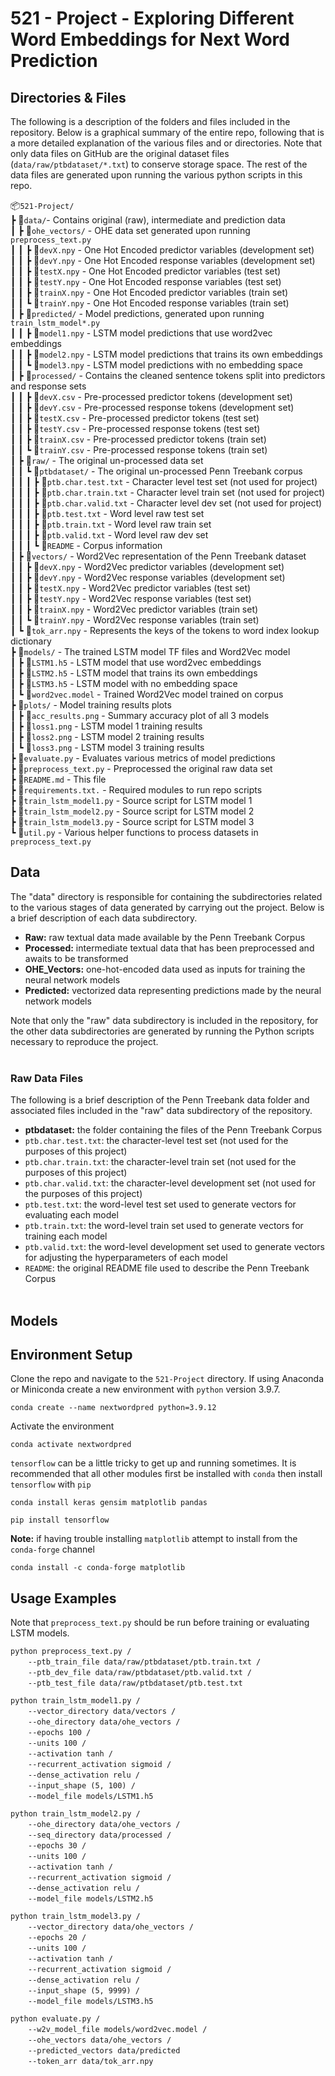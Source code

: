 # 521 - Project - Exploring Different Word Embeddings for Next Word Prediction

## Directories & Files

The following is a description of the folders and files
included in the repository. Below is a graphical summary of the entire repo, 
following that is a more detailed explanation of the various files and or 
directories. Note that only data files on GitHub are the original dataset files
(`data/raw/ptbdataset/*.txt`) to conserve storage space. The rest of the data 
files are generated upon running the various python scripts in this repo.

📦`521-Project/`<br>
 ┣ 📂`data/`- Contains original (raw), intermediate and prediction data<br>
 ┃ ┣ 📂`ohe_vectors/` - OHE data set generated upon running `preprocess_text.py`<br>
 ┃ ┃ ┣ 📜`devX.npy` - One Hot Encoded predictor variables (development set)<br>
 ┃ ┃ ┣ 📜`devY.npy` - One Hot Encoded response variables (development set)<br>
 ┃ ┃ ┣ 📜`testX.npy` - One Hot Encoded predictor variables (test set)<br>
 ┃ ┃ ┣ 📜`testY.npy` - One Hot Encoded response variables (test set)<br>
 ┃ ┃ ┣ 📜`trainX.npy` - One Hot Encoded predictor variables (train set)<br>
 ┃ ┃ ┗ 📜`trainY.npy` - One Hot Encoded response variables (train set)<br>
 ┃ ┣ 📂`predicted/` - Model predictions, generated upon running `train_lstm_model*.py`<br>
 ┃ ┃ ┣ 📜`model1.npy` - LSTM model predictions that use word2vec embeddings<br>
 ┃ ┃ ┣ 📜`model2.npy` - LSTM model predictions that trains its own embeddings<br>
 ┃ ┃ ┗ 📜`model3.npy` - LSTM model predictions with no embedding space<br>
 ┃ ┣ 📂`processed/` - Contains the cleaned sentence tokens split into predictors and response sets<br>
 ┃ ┃ ┣ 📜`devX.csv` - Pre-processed predictor tokens (development set)<br>
 ┃ ┃ ┣ 📜`devY.csv` - Pre-processed response tokens (development set)<br>
 ┃ ┃ ┣ 📜`testX.csv` - Pre-processed predictor tokens (test set)<br>
 ┃ ┃ ┣ 📜`testY.csv` - Pre-processed response tokens (test set)<br>
 ┃ ┃ ┣ 📜`trainX.csv` - Pre-processed predictor tokens (train set)<br>
 ┃ ┃ ┗ 📜`trainY.csv` - Pre-processed response tokens (train set)<br>
 ┃ ┣ 📂`raw/` - The original un-processed data set<br>
 ┃ ┃ ┗ 📂`ptbdataset/` - The original un-processed Penn Treebank corpus<br>
 ┃ ┃ ┃ ┣ 📜`ptb.char.test.txt` - Character level test set (not used for project)<br>
 ┃ ┃ ┃ ┣ 📜`ptb.char.train.txt` - Character level train set (not used for project)<br>
 ┃ ┃ ┃ ┣ 📜`ptb.char.valid.txt` - Character level dev set (not used for project)<br>
 ┃ ┃ ┃ ┣ 📜`ptb.test.txt` - Word level raw test set<br>
 ┃ ┃ ┃ ┣ 📜`ptb.train.txt` - Word level raw train set<br>
 ┃ ┃ ┃ ┣ 📜`ptb.valid.txt` - Word level raw dev set<br>
 ┃ ┃ ┃ ┗ 📜`README` - Corpus information<br>
 ┃ ┣ 📂`vectors/` - Word2Vec representation of the Penn Treebank dataset<br>
 ┃ ┃ ┣ 📜`devX.npy` - Word2Vec predictor variables (development set)<br>
 ┃ ┃ ┣ 📜`devY.npy` - Word2Vec response variables (development set)<br>
 ┃ ┃ ┣ 📜`testX.npy` - Word2Vec predictor variables (test set)<br>
 ┃ ┃ ┣ 📜`testY.npy` - Word2Vec response variables (test set)<br>
 ┃ ┃ ┣ 📜`trainX.npy` - Word2Vec predictor variables (train set)<br>
 ┃ ┃ ┗ 📜`trainY.npy` - Word2Vec response variables (train set)<br>
 ┃ ┗ 📜`tok_arr.npy` - Represents the keys of the tokens to word index lookup dictionary<br>
 ┣ 📂`models/` - The trained LSTM model TF files and Word2Vec model<br>
 ┃ ┣ 📜`LSTM1.h5` - LSTM model that use word2vec embeddings<br>
 ┃ ┣ 📜`LSTM2.h5` - LSTM model that trains its own embeddings<br>
 ┃ ┣ 📜`LSTM3.h5` - LSTM model with no embedding space<br>
 ┃ ┗ 📜`word2vec.model` - Trained Word2Vec model trained on corpus<br>
 ┣ 📂`plots/` - Model training results plots<br>
 ┃ ┣ 📜`acc_results.png` - Summary accuracy plot of all 3 models<br>
 ┃ ┣ 📜`loss1.png` - LSTM model 1 training results<br>
 ┃ ┣ 📜`loss2.png` - LSTM model 2 training results<br>
 ┃ ┗ 📜`loss3.png` - LSTM model 3 training results<br>
 ┣ 📜`evaluate.py` - Evaluates various metrics of model predictions<br>
 ┣ 📜`preprocess_text.py` - Preprocessed the original raw data set<br>
 ┣ 📜`README.md` - This file<br>
 ┣ 📜`requirements.txt.` - Required modules to run repo scripts<br>
 ┣ 📜`train_lstm_model1.py` - Source script for LSTM model 1<br>
 ┣ 📜`train_lstm_model2.py` - Source script for LSTM model 2<br>
 ┣ 📜`train_lstm_model3.py` - Source script for LSTM model 3<br>
 ┗ 📜`util.py` - Various helper functions to process datasets in `preprocess_text.py`<br>


## Data

The "data" directory is responsible for containing the
subdirectories related to the various stages of data generated
by carrying out the project. Below is a brief description of
each data subdirectory.

* <b>Raw:</b> raw textual data made available by the Penn Treebank Corpus
* <b>Processed:</b> intermediate textual data that has been preprocessed and awaits to be transformed
* <b>OHE_Vectors:</b> one-hot-encoded data used as inputs for training the neural network models
* <b>Predicted:</b> vectorized data representing predictions made by the neural network models

Note that only the "raw" data subdirectory is included in the
repository, for the other data subdirectories are generated by
running the Python scripts necessary to reproduce the project.
<br><br>


### Raw Data Files

The following is a brief description of the Penn Treebank data
folder and associated files included in the "raw" data
subdirectory of the repository.

* <b>ptbdataset:</b> the folder containing the files of the Penn Treebank Corpus
* `ptb.char.test.txt`: the character-level test set (not used for the purposes of this project)
* `ptb.char.train.txt`: the character-level train set (not used for the purposes of this project)
* `ptb.char.valid.txt`: the character-level development set (not used for the purposes of this project)
* `ptb.test.txt`: the word-level test set used to generate vectors for evaluating each model
* `ptb.train.txt`: the word-level train set used to generate vectors for training each model
* `ptb.valid.txt`: the word-level development set used to generate vectors for adjusting the hyperparameters of each model
* `README`: the original README file used to describe the Penn Treebank Corpus
<br><br>


## Models


## Environment Setup

Clone the repo and navigate to the `521-Project` directory. If using Anaconda or 
Miniconda create a new environment with `python` version 3.9.7.

`conda create --name nextwordpred python=3.9.12`

Activate the environment

`conda activate nextwordpred`

`tensorflow` can be a little tricky to get up and running sometimes. It is 
recommended that all other modules first be installed with `conda` then install
`tensorflow` with `pip`

`conda install keras gensim matplotlib pandas`

`pip install tensorflow`

**Note:** if having trouble installing `matplotlib` attempt to install from the 
`conda-forge` channel

`conda install -c conda-forge matplotlib`

## Usage Examples

Note that `preprocess_text.py` should be run before training or evaluating LSTM models.


`python preprocess_text.py /`<br>
&emsp;&emsp;`--ptb_train_file data/raw/ptbdataset/ptb.train.txt /`<br>
&emsp;&emsp;`--ptb_dev_file data/raw/ptbdataset/ptb.valid.txt /`<br>
&emsp;&emsp;`--ptb_test_file data/raw/ptbdataset/ptb.test.txt`<br>

`python train_lstm_model1.py /`<br>
&emsp;&emsp;`--vector_directory data/vectors /`<br>
&emsp;&emsp;`--ohe_directory data/ohe_vectors /`<br>
&emsp;&emsp;`--epochs 100 /`<br>
&emsp;&emsp;`--units 100 /`<br>
&emsp;&emsp;`--activation tanh /`<br>
&emsp;&emsp;`--recurrent_activation sigmoid /`<br>
&emsp;&emsp;`--dense_activation relu /`<br>
&emsp;&emsp;`--input_shape (5, 100) /`<br>
&emsp;&emsp;`--model_file models/LSTM1.h5`<br>

`python train_lstm_model2.py /`<br>
&emsp;&emsp;`--ohe_directory data/ohe_vectors /`<br>
&emsp;&emsp;`--seq_directory data/processed /`<br>
&emsp;&emsp;`--epochs 30 /`<br>
&emsp;&emsp;`--units 100 /`<br>
&emsp;&emsp;`--activation tanh /`<br>
&emsp;&emsp;`--recurrent_activation sigmoid /`<br>
&emsp;&emsp;`--dense_activation relu /`<br>
&emsp;&emsp;`--model_file models/LSTM2.h5`<br>

`python train_lstm_model3.py /`<br>
&emsp;&emsp;`--vector_directory data/ohe_vectors /`<br>
&emsp;&emsp;`--epochs 20 /`<br>
&emsp;&emsp;`--units 100 /`<br>
&emsp;&emsp;`--activation tanh /`<br>
&emsp;&emsp;`--recurrent_activation sigmoid /`<br>
&emsp;&emsp;`--dense_activation relu /`<br>
&emsp;&emsp;`--input_shape (5, 9999) /`<br>
&emsp;&emsp;`--model_file models/LSTM3.h5`<br>

`python evaluate.py /`<br>
&emsp;&emsp;`--w2v_model_file models/word2vec.model /`<br>
&emsp;&emsp;`--ohe_vectors data/ohe_vectors /`<br>
&emsp;&emsp;`--predicted_vectors data/predicted`<br>
&emsp;&emsp;`--token_arr data/tok_arr.npy`<br>